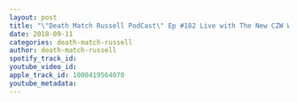 ```yaml
---
layout: post
title: "\"Death Match Russell PodCast\" Ep #182 Live with The New CZW Wired Champion! CZW Pro Wrestler \"Eddy Blackwater\"! Tune in"
date: 2018-09-11
categories: death-match-russell
author: death-match-russell
spotify_track_id: 
youtube_video_id: 
apple_track_id: 1000419564070
youtube_metadata: 
---
```

